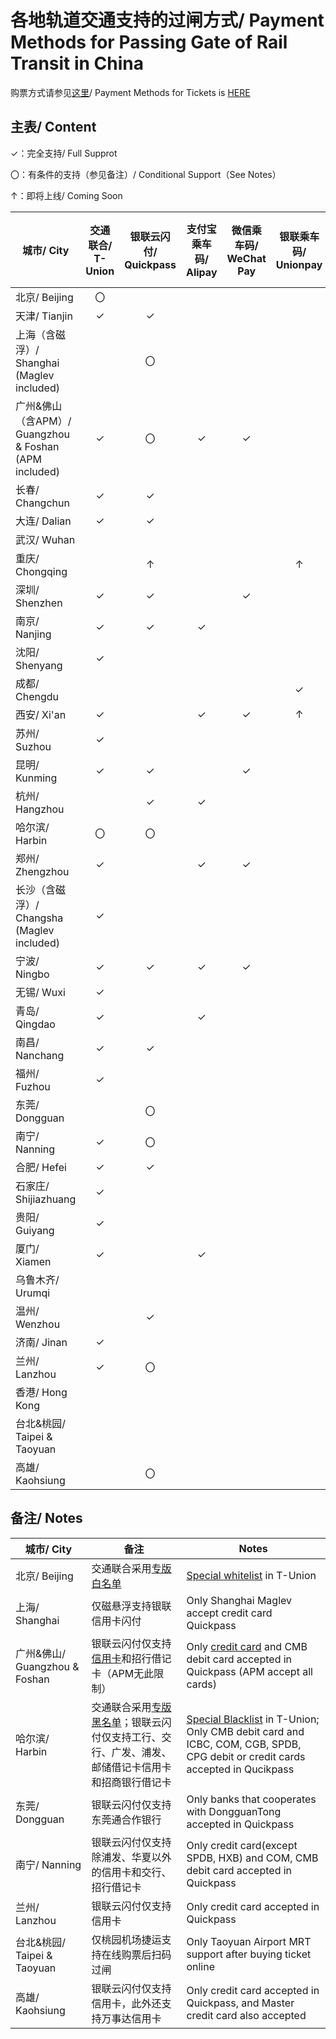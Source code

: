 # 各地轨道交通支持的过闸方式/ Payment Methods for Passing Gate of Rail Transit in China

购票方式请参见[这里](https://github.com/Ivysauro/ChinaRailTransit/blob/master/data/Payment%20Methods(Part%202).md)/ Payment Methods for Tickets is [HERE](https://github.com/Ivysauro/ChinaRailTransit/blob/master/data/Payment%20Methods(Part%202).md)

## 主表/ Content
✓：完全支持/ Full Supprot

〇：有条件的支持（参见备注）/ Conditional Support（See Notes）

↑：即将上线/ Coming Soon

| 城市/ City | 交通联合/ T-Union | 银联云闪付/ Quickpass | 支付宝乘车码/ Alipay | 微信乘车码/ WeChat Pay | 银联乘车码/ Unionpay | 官方应用乘车码/ Official Apps |
| ---------  | :--------------: | :-----------------:  | :-----------------: | :-------------------: | :-----------------: | :-------:|
| 北京/ Beijing | 〇 | | | | | ✓ | 
| 天津/ Tianjin | ✓ | ✓ | | | | ✓ | |
| 上海（含磁浮）/ Shanghai (Maglev included) | | 〇 | | | | ✓ | |
| 广州&佛山（含APM）/ Guangzhou & Foshan (APM included) | ✓ | 〇 | ✓ | ✓ | | ✓ | |
| 长春/ Changchun | ✓ | ✓ | | | | | |
| 大连/ Dalian | ✓ | ✓ | | | | ✓ | |
| 武汉/ Wuhan | | | | | | ✓ | |
| 重庆/ Chongqing | | ↑ | | | ↑ | |
| 深圳/ Shenzhen | ✓ | ✓ | | ✓ | | ✓ | |
| 南京/ Nanjing | ✓ | ✓ | ✓ | | | ✓ | |
| 沈阳/ Shenyang | ✓ | | | | | ✓ | |
| 成都/ Chengdu | | | | | ✓ | ✓ | |
| 西安/ Xi'an | ✓ | | ✓ | ✓ | ↑ | ✓ | |
| 苏州/ Suzhou | ✓ | | | | | ✓ | |
| 昆明/ Kunming | ✓ | ✓ | | ✓ | | ✓ | |
| 杭州/ Hangzhou | | ✓ | ✓ | | | ✓ | |
| 哈尔滨/ Harbin | 〇 | 〇 | | | | ✓ | |
| 郑州/ Zhengzhou | ✓ | | ✓ | ✓ | | ✓ | |
| 长沙（含磁浮）/ Changsha (Maglev included) | ✓ | | | | | ✓ | |
| 宁波/ Ningbo | ✓ | ✓ | ✓ | ✓ | | ✓ | |
| 无锡/ Wuxi | ✓ | | | | | ✓ | |
| 青岛/ Qingdao | ✓ | | ✓ | | | ✓ | |
| 南昌/ Nanchang | ✓ | ✓ | | | | ✓ | |
| 福州/ Fuzhou | ✓ | | | | | ✓ | |
| 东莞/ Dongguan | | 〇 | | | | ✓ | |
| 南宁/ Nanning | ✓ | 〇 | | | | ✓ | |
| 合肥/ Hefei | ✓ | ✓ | | | | ✓ | |
| 石家庄/ Shijiazhuang | ✓ | | | | | ✓ | |
| 贵阳/ Guiyang | ✓ | | | | | ✓ | |
| 厦门/ Xiamen | ✓ | | ✓ | | | ✓ | |
| 乌鲁木齐/ Urumqi | | | | | | ✓ | |
| 温州/ Wenzhou | | ✓ | | | | ✓ | |
| 济南/ Jinan | ✓ | | | | | ✓ | |
| 兰州/ Lanzhou | ✓ | 〇 | | | | ✓ | |
| 香港/ Hong Kong | | | | | | | |
| 台北&桃园/ Taipei & Taoyuan | | | | | | 〇 | |
| 高雄/ Kaohsiung | | 〇 | | | | | |

## 备注/ Notes
| 城市/ City | 备注 | Notes |
| --------- | --- | ----- |
| 北京/ Beijing | 交通联合采用[专版白名单](https://mp.weixin.qq.com/s/JF4pULn90EA7S5lUWaxNyw) | [Special whitelist](https://mp.weixin.qq.com/s/JF4pULn90EA7S5lUWaxNyw) in T-Union |
| 上海/ Shanghai | 仅磁悬浮支持银联信用卡闪付 | Only Shanghai Maglev accept credit card Quickpass|
| 广州&佛山/ Guangzhou & Foshan | 银联云闪付仅支持[信用卡](http://cs.gzmtr.com/ckfw/pwzy/201811/t20181106_60161.htm)和招行借记卡（APM无此限制） | Only [credit card](http://cs.gzmtr.com/ckfw/pwzy/201811/t20181106_60161.htm) and CMB debit card accepted in Quickpass (APM accept all cards) |
| 哈尔滨/ Harbin | 交通联合采用[专版黑名单](https://www.zhihu.com/question/312911617)；银联云闪付仅支持工行、交行、广发、浦发、邮储借记卡信用卡和招商银行借记卡 | [Special Blacklist](https://www.zhihu.com/question/312911617) in T-Union; Only CMB debit card and ICBC, COM, CGB, SPDB, CPG debit or credit cards accepted in Qucikpass |
| 东莞/ Dongguan | 银联云闪付仅支持东莞通合作银行 | Only banks that cooperates with DongguanTong accepted in Quickpass |
| 南宁/ Nanning | 银联云闪付仅支持除浦发、华夏以外的信用卡和交行、招行借记卡 | Only credit card(except SPDB, HXB) and COM, CMB debit card accepted in Quickpass |
| 兰州/ Lanzhou | 银联云闪付仅支持信用卡 | Only credit card accepted in Quickpass |
| 台北&桃园/ Taipei & Taoyuan | 仅桃园机场捷运支持在线购票后扫码过闸 | Only Taoyuan Airport MRT support after buying ticket online |
| 高雄/ Kaohsiung | 银联云闪付仅支持信用卡，此外还支持万事达信用卡 | Only credit card accepted in Quickpass, and Master credit card also accepted |
